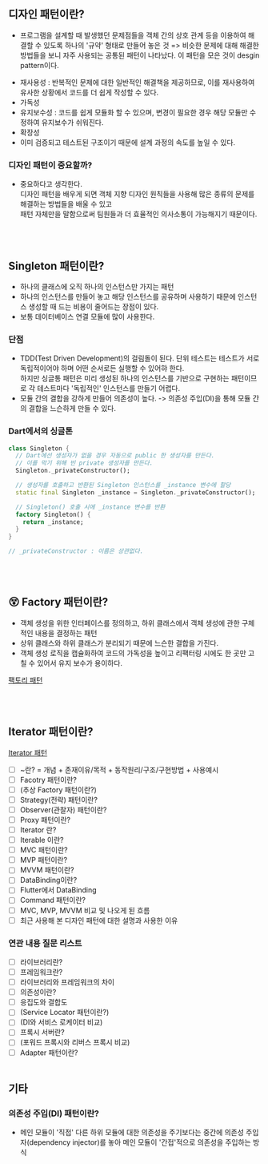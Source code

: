 ## 디자인 패턴이란?
- 프로그램을 설계할 때 발생했던 문제점들을 객체 간의 상호 관계 등을 이용하여 해결할 수 있도록 하나의 '규약' 형태로 만들어 놓은 것
=> 비슷한 문제에 대해 해결한 방법들을 보니 자주 사용되는 공통된 패턴이 나타났다. 이 패턴을 모은 것이 desgin pattern이다.

* 재사용성 : 반복적인 문제에 대한 일반적인 해결책을 제공하므로, 이를 재사용하여 유사한 상황에서 코드를 더 쉽게 작성할 수 있다.
* 가독성
* 유지보수성 : 코드를 쉽게 모듈화 할 수 있으며, 변경이 필요한 경우 해당 모듈만 수정하여 유지보수가 쉬워진다.
* 확장성
* 이미 검증되고 테스트된 구조이기 때문에 설계 과정의 속도를 높일 수 있다.

### 디자인 패턴이 중요할까?
- 중요하다고 생각한다.  
  디자인 패턴을 배우게 되면 객체 지향 디자인 원칙들을 사용해 많은 종류의 문제를 해결하는 방법들을 배울 수 있고  
  패턴 자체만을 말함으로써 팀원들과 더 효율적인 의사소통이 가능해지기 때문이다.

<br></br>

## Singleton 패턴이란?
- 하나의 클래스에 오직 하나의 인스턴스만 가지는 패턴
- 하나의 인스턴스를 만들어 놓고 해당 인스턴스를 공유하며 사용하기 때문에 인스턴스 생성할 때 드는 비용이 줄어드는 장점이 있다.
- 보통 데이터베이스 연결 모듈에 많이 사용한다.

### 단점
- TDD(Test Driven Development)의 걸림돌이 된다. 단위 테스트는 테스트가 서로 독립적이어야 하며 어떤 순서로든 실행할 수 있어햐 한다.  
하지만 싱글통 패턴은 미리 생성된 하나의 인스턴스를 기반으로 구현하는 패턴이므로 각 테스트마다 '독립적인' 인스턴스를 만들기 어렵다.
- 모듈 간의 결합을 강하게 만들어 의존성이 높다. -> 의존성 주입(DI)을 통해 모듈 간의 결합을 느슨하게 만들 수 있다.

### Dart에서의 싱글톤
```dart
class Singleton {
  // Dart에선 생성자가 없을 경우 자동으로 public 한 생성자를 만든다.
  // 이를 막기 위해 빈 private 생성자를 만든다.
  Singleton._privateConstructor();

  // 생성자를 호출하고 반환된 Singleton 인스턴스를 _instance 변수에 할당
  static final Singleton _instance = Singleton._privateConstructor();

  // Singleton() 호출 시에 _instance 변수를 반환
  factory Singleton() {
    return _instance;
  }
}

// _privateConstructor : 이름은 상관없다.

```

<br></br>

## 😵 Factory 패턴이란?
- 객체 생성을 위한 인터페이스를 정의하고, 하위 클래스에서 객체 생성에 관한 구체적인 내용을 결정하는 패턴
- 상위 클래스와 하위 클래스가 분리되기 때문에 느슨한 결합을 가진다.
- 객체 생성 로직을 캡슐화하여 코드의 가독성을 높이고 리팩터링 시에도 한 곳만 고칠 수 있어서 유지 보수가 용이하다.

[팩토리 패턴](https://velog.io/@broccolism/%EB%82%B4%EA%B0%80-%EC%95%8C%EA%B3%A0-%EC%9E%88%EB%8D%98%EA%B2%8C-%EA%B0%80%EC%A7%9C-%ED%8C%A9%ED%86%A0%EB%A6%AC-%ED%8C%A8%ED%84%B4%EC%9D%B4%EC%97%88%EB%8D%98-%EC%8D%B0)

<br></br>

## Iterator 패턴이란?
[Iterator 패턴](https://github.com/NalaJang/TIL/blob/main/cs/desgin_pattern/Iterator%20Pattern.md)

- [ ]  ~란? = 개념 + 존재이유/목적 + 동작원리/구조/구현방법 + 사용예시
- [ ]  Facotry 패턴이란?
- [ ]  (추상 Factory  패턴이란?)
- [ ]  Strategy(전략) 패턴이란?
- [ ]  Observer(관찰자) 패턴이란?
- [ ]  Proxy 패턴이란?
- [ ]  Iterator 란?
- [ ]  Iterable 이란?
- [ ]  MVC 패턴이란?
- [ ]  MVP 패턴이란?
- [ ]  MVVM 패턴이란?
- [ ]  DataBinding이란?
- [ ]  Flutter에서 DataBinding
- [ ]  Command 패턴이란?
- [ ]  MVC, MVP, MVVM 비교 및 나오게 된 흐름
- [ ]  최근 사용해 본 디자인 패턴에 대한 설명과 사용한 이유

### 연관 내용 질문 리스트

- [ ]  라이브러리란?
- [ ]  프레임워크란?
- [ ]  라이브러리와 프레임워크의 차이
- [ ]  의존성이란?
- [ ]  응집도와 결합도
- [ ]  (Service Locator 패턴이란?)
- [ ]  (DI와 서비스 로케이터 비교)
- [ ]  프록시 서버란?
- [ ]  (포워드 프록시와 리버스 프록시 비교)
- [ ]  Adapter 패턴이란?
<br></br>

## 기타
### 의존성 주입(DI) 패턴이란?
- 메인 모듈이 '직접' 다른 하위 모듈에 대한 의존성을 주기보다는 중간에 의존성 주입자(dependency injector)를 놓아 메인 모듈이 '간접'적으로 의존성을 주입하는 방식
